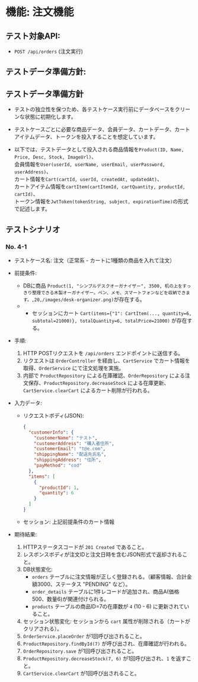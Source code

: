 # 機能: 注文機能

## テスト対象API:

- `POST /api/orders` (注文実行)

## テストデータ準備方針:

## テストデータ準備方針

- テストの独立性を保つため、各テストケース実行前にデータベースをクリーンな状態に初期化します。  
- テストケースごとに必要な商品データ、会員データ、カートデータ、カートアイテムデータ、トークンを投入することを想定しています。  

- 以下では、テストデータとして投入される商品情報を`Product(ID, Name, Price, Desc, Stock, ImageUrl)`、  
  会員情報を`User(userId, userName, userEmail, userPassword, userAddress)`、  
  カート情報を`Cart(cartId, userId, createdAt, updatedAt)`、  
  カートアイテム情報を`cartItem(cartItemId, cartQuantity, productId, cartId)`、  
  トークン情報を`JwtToken(tokenString, subject, expirationTime)`の形式で記述します。  


## テストシナリオ

### No. 4-1

- テストケース名: 注文（正常系 - カートに1種類の商品を入れて注文）
- 前提条件:
  - DBに商品 `Product(1, "シンプルデスクオーガナイザー", 3500, 机の上をすっきり整理できる木製オーガナイザー。ペン、メモ、スマートフォンなどを収納できます。,20,/images/desk-organizer.png)`が存在する。
  - - セッションにカート `Cart(items={"1": CartItem(..., quantity=6, subtotal=21000)}, totalQuantity=6, totalPrice=21000)` が存在する。

- 手順:
  1. HTTP POSTリクエストを `/api/orders` エンドポイントに送信する。
  2. リクエストは `OrderController` を経由し、`CartService` でカート情報を取得、`OrderService` にて注文処理を実施。
  3. 内部で `ProductRepository` による在庫確認、`OrderRepository` による注文保存、`ProductRepository.decreaseStock` による在庫更新、`CartService.clearCart` によるカート削除が行われる。
- 入力データ:
  - リクエストボディ(JSON):
    ```json
    {
      "customerInfo": {
        "customerName": "テスト",
        "customerAddress": "購入者住所",
        "customerEmail": "t@e.com",
        "shippingName": "配送先氏名",
        "shippingAddress": "住所",
        "payMethod": "cod"
      },
      "items": [
        {
          "productId": 1,
          "quantity": 6
        }
      ]
    }
    ```
  - セッション: 上記前提条件のカート情報
- 期待結果:
  1. HTTPステータスコードが `201 Created` であること。
  2. レスポンスボディが注文IDと注文日時を含むJSON形式で返却されること。
  3. DB状態変化:
     - `orders` テーブルに注文情報が正しく登録される。（顧客情報、合計金額3000、ステータス "PENDING" など）。
     - `order_details` テーブルに1件レコードが追加され、商品A(価格500、数量6)が関連付けられる。
     - `products` テーブルの商品ID=7の在庫数が `4` (10 - 6) に更新されていること。
  4. セッション状態変化: セッションから `cart` 属性が削除される（カートがクリアされる）。
  5. `OrderService.placeOrder` が1回呼び出されること。
  6. `ProductRepository.findById(7)` が呼び出され、在庫確認が行われる。
  7. `OrderRepository.save` が1回呼び出されること。
  8. `ProductRepository.decreaseStock(7, 6)` が1回呼び出され、`1` を返すこと。
  9. `CartService.clearCart` が1回呼び出されること。

